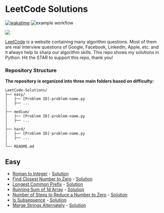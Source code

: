 # LeetCode Solutions

[![wakatime](https://wakatime.com/badge/github/Mo-Shakib/LeetCode.svg)](https://wakatime.com/badge/github/Mo-Shakib/LeetCode) ![example workflow](https://github.com/Mo-Shakib/LeetCode/actions/workflows/Readme-automation.yml/badge.svg)

<a href="https://leetcode.com/Mo-Shakib"><img src="https://leetcode.card.workers.dev/Mo-Shakib?theme=dark&font=baloo&extension=null&border=0.2"></a>

[LeetCode](https://leetcode.com/) is a website containing many algorithm questions. Most of them are real interview questions of Google, Facebook, LinkedIn, Apple, etc. and it always help to sharp our algorithm skills. This repo shows my solutions in Python. Hit the STAR to support this repo, thank you!

### Repository Structure
**The repository is organized into three main folders based on difficulty:**
```
LeetCode-Solutions/
├── easy/
│   ├── [Problem ID]-problem-name.py
│   ├── ...
│
├── medium/
│   ├── [Problem ID]-problem-name.py
│   ├── ...
│
├── hard/
│   ├── [Problem ID]-problem-name.py
│   ├── ...
|
└── README.md
```



## Easy

- [Roman to Integer](https://leetcode.com/problems/roman-to-integer/description/) - [Solution](13-roman-to-integer.md)
- [Find Closest Number to Zero](https://leetcode.com/problems/find-closest-number-to-zero/description/) - [Solution](2239-find-closest-number-to-zero.md)
- [Longest Common Prefix](https://leetcode.com/problems/longest-common-prefix/description/) - [Solution](14-longest-common-prefix.md)
- [Running Sum of 1d Array](https://leetcode.com/problems/running-sum-of-1d-array/description/) - [Solution](1480-running-sum-of-1-d-array.md)
- [Number of Steps to Reduce a Number to Zero](https://leetcode.com/problems/number-of-steps-to-reduce-a-number-to-zero/description/) - [Solution](1342-number-of-steps-to-reduce-a-number-to-zero.md)
- [Is Subsequence](https://leetcode.com/problems/is-subsequence/description/) - [Solution](392-is-subsequence.md)
- [Merge Strings Alternately](https://leetcode.com/problems/merge-strings-alternately/description/) - [Solution](1768-merge-strings-alternately.md)